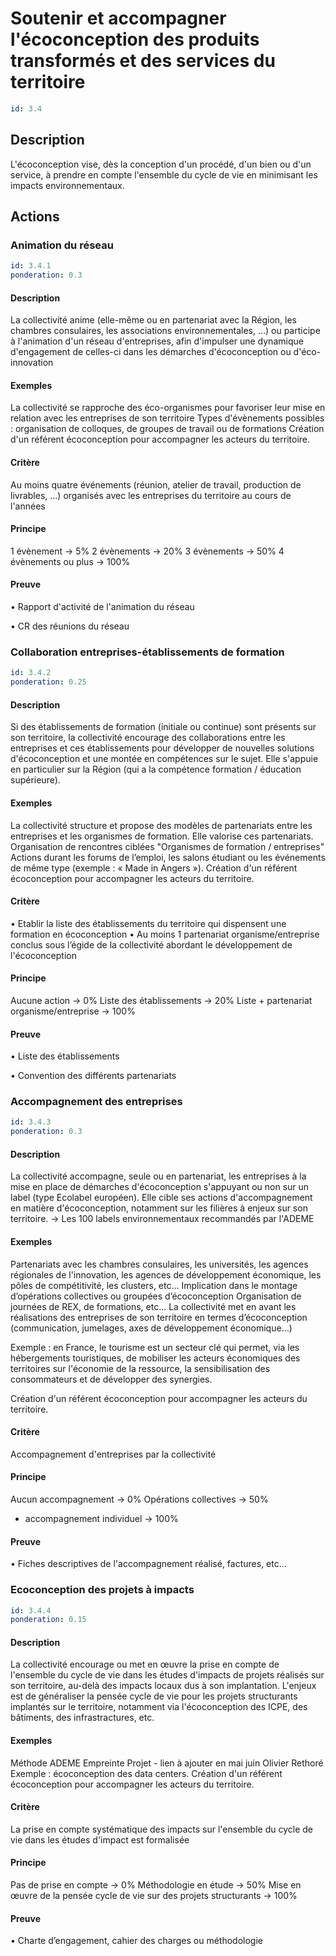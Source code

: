 # Soutenir et accompagner l'écoconception des produits transformés et des services du territoire
```yaml
id: 3.4
```
## Description
L'écoconception vise, dès la conception d'un procédé, d'un bien ou d'un service, à prendre en compte l'ensemble du cycle de vie en minimisant les impacts environnementaux.

## Actions
### Animation du réseau
```yaml
id: 3.4.1
ponderation: 0.3
```
#### Description
La collectivité anime (elle-même ou en partenariat avec la Région, les chambres consulaires, les associations environnementales, …) ou participe à l'animation d'un réseau d'entreprises, afin d'impulser une dynamique d'engagement de celles-ci dans les démarches d'écoconception ou d'éco-innovation

#### Exemples
La collectivité se rapproche des éco-organismes pour favoriser leur mise en relation avec les entreprises de son territoire
Types d'évènements possibles : organisation de colloques, de groupes de travail ou de formations
Création d'un référent écoconception pour accompagner les acteurs du territoire.

#### Critère
Au moins quatre événements (réunion, atelier de travail, production de livrables, …) organisés avec les entreprises du territoire au cours de l'années

#### Principe
1 évènement → 5%
2 évènements → 20%
3 évènements → 50%
4 évènements ou plus → 100%

#### Preuve
• Rapport d'activité de l'animation du réseau

• CR des réunions du réseau


### Collaboration entreprises-établissements de formation
```yaml
id: 3.4.2
ponderation: 0.25
```
#### Description
Si des établissements de formation (initiale ou continue) sont présents sur son territoire, la collectivité encourage des collaborations entre les entreprises et ces établissements pour développer de nouvelles solutions d'écoconception et une montée en compétences sur le sujet. Elle s'appuie en particulier sur la Région (qui a la compétence formation / éducation supérieure).

#### Exemples
La collectivité structure et propose des modèles de partenariats entre les entreprises et les organismes de formation. Elle valorise ces partenariats.
Organisation de rencontres ciblées "Organismes de formation / entreprises"  
Actions durant les forums de l’emploi, les salons étudiant ou les événements de même type (exemple : « Made in Angers »).
Création d'un référent écoconception pour accompagner les acteurs du territoire.

#### Critère
• Etablir la liste des établissements du territoire qui dispensent une formation en écoconception
• Au moins 1 partenariat organisme/entreprise conclus sous l’égide de la collectivité abordant le développement de l'écoconception

#### Principe
Aucune action → 0%
Liste des établissements → 20%
Liste + partenariat organisme/entreprise → 100%

#### Preuve
• Liste des établissements

• Convention des différents partenariats


### Accompagnement des entreprises
```yaml
id: 3.4.3
ponderation: 0.3
```
#### Description
La collectivité accompagne, seule ou en partenariat, les entreprises à la mise en place de démarches d'écoconception s'appuyant ou non sur un label (type Ecolabel européen). Elle cible ses actions d'accompagnement en matière d'écoconception, notamment sur les filières à enjeux sur son territoire. -> Les 100 labels environnementaux recommandés par l'ADEME

#### Exemples
Partenariats avec les chambres consulaires, les universités, les agences régionales de l'innovation, les agences de développement économique, les pôles de compétitivité, les clusters, etc...
Implication dans le montage d’opérations collectives ou groupées d’écoconception 
Organisation de journées de REX, de formations, etc...
La collectivité met en avant les réalisations des entreprises de son territoire en termes d’écoconception (communication, jumelages, axes de développement économique…)

Exemple : en France, le tourisme est un secteur clé qui permet, via les hébergements touristiques, de mobiliser les acteurs économiques des territoires sur l'économie de la ressource, la sensibilisation des consommateurs et de développer des synergies.

Création d'un référent écoconception pour accompagner les acteurs du territoire.

#### Critère
Accompagnement d'entreprises par la collectivité

#### Principe
Aucun accompagnement → 0%
Opérations collectives → 50%
+ accompagnement individuel → 100%

#### Preuve
• Fiches descriptives de l'accompagnement réalisé, factures, etc…


### Ecoconception des projets à impacts
```yaml
id: 3.4.4
ponderation: 0.15
```
#### Description
La collectivité encourage ou met en œuvre la prise en compte de l'ensemble du cycle de vie dans les études d'impacts de projets réalisés sur son territoire, au-delà des impacts locaux dus à son implantation. 
L'enjeux est de généraliser la pensée cycle de vie pour les projets structurants implantés sur le territoire, notamment via l'écoconception des ICPE, des bâtiments, des infrastractures, etc.

#### Exemples
Méthode ADEME Empreinte Projet - lien à ajouter en mai juin Olivier Rethoré
Exemple : écoconception des data centers.
Création d'un référent écoconception pour accompagner les acteurs du territoire.

#### Critère
La prise en compte systématique des impacts sur l'ensemble du cycle de vie dans les études d'impact est formalisée

#### Principe
Pas de prise en compte → 0%
Méthodologie en étude → 50%
Mise en œuvre de la pensée cycle de vie sur des projets structurants → 100%

#### Preuve
• Charte d’engagement, cahier des charges ou méthodologie


